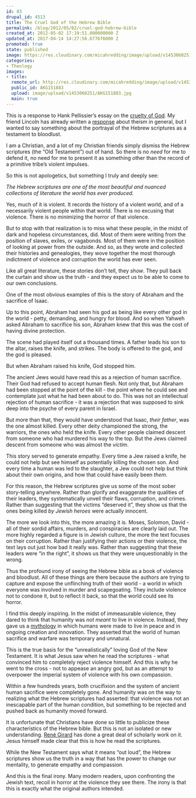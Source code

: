 ```yaml
---
id: 83
drupal_id: 4513
title: The Cruel God of the Hebrew Bible
permalink: /blog/2012/05/02/cruel-god-hebrew-bible
created_at: 2012-05-02 17:19:51.000000000 Z
updated_at: 2017-04-14 14:27:58.677676000 Z
promoted: true
state: published
image: https://res.cloudinary.com/micahredding/image/upload/v1453060251/AKG151883.jpg
categories:
- Theology
images:
- title: 
  remote_url: http://res.cloudinary.com/micahredding/image/upload/v1453060251/AKG151883.jpg
  public_id: AKG151883
  upload: image/upload/v1453060251/AKG151883.jpg
  main: true
---
```

This is a response to Hank Pellissier’s essay on the [cruelty of God](http://ieet.org/index.php/IEET/more/pellissier20120501). My friend Lincoln has already written a [response](http://lincoln.metacannon.net/2012/05/becoming-god-can-be-cruel-and.html) about theism in general, but I wanted to say something about the portrayal of the Hebrew scriptures as a testament to bloodlust.

I am a Christian, and a lot of my Christian friends simply dismiss the Hebrew scriptures (the “Old Testament”) out of hand. So there is no *need* for me to defend it, no need for me to present it as something other than the record of a primitive tribe’s violent impulses. 

So this is not apologetics, but something I truly and deeply see:

*The Hebrew scriptures are one of the most beautiful and nuanced collections of literature the world has ever produced.*

Yes, much of it is violent. It records the history of a violent world, and of a necessarily violent people within that world. There is no excusing that violence. There is no minimizing the horror of that violence.

But to stop with that realization is to miss what these people, in the midst of dark and hopeless circumstances, did. Most of them were writing from the position of slaves, exiles, or vagabonds. Most of them were in the position of looking at power from the outside. And so, as they wrote and collected their histories and genealogies, they wove together the most thorough indictment of violence and corruption the world has ever seen.

Like all great literature, these stories don’t tell, they *show*. They pull back the curtain and show us the truth - and they expect us to be able to come to our own conclusions.

One of the most obvious examples of this is the story of Abraham and the sacrifice of Isaac.

Up to this point, Abraham had seen his god as being like every other god in the world - petty, demanding, and hungry for blood. And so when Yahweh asked Abraham to sacrifice his son, Abraham knew that this was the cost of having divine protection.

The scene had played itself out a thousand times. A father leads his son to the altar, raises the knife, and strikes. The body is offered to the god, and the god is pleased.

But when Abraham raised his knife, God stopped him.

The ancient Jews would have read this as a rejection of human sacrifice. Their God had refused to accept human flesh. Not only that, but Abraham had been stopped at the point of the kill - the point where he could see and contemplate just what he had been about to do. This was not an intellectual rejection of human sacrifice - it was a rejection that was supposed to sink deep into the psyche of every parent in Israel.

But more than that, they would have understood that Isaac, *their father*, was the one almost killed. Every other deity championed the strong, the warriors, the ones who held the knife. Every other people claimed descent from someone who had murdered his way to the top. But the Jews claimed descent from someone who was almost the *victim*.

This story served to generate empathy. Every time a Jew raised a knife, he could not help but see himself as potentially killing the chosen son. And every time a human was led to the slaughter, a Jew could not help but think about their own origins, and how that could have easily been *them*. 

For this reason, the Hebrew scriptures give us some of the most sober story-telling anywhere. Rather than glorify and exaggerate the qualities of their leaders, they systematically unveil their flaws, corruption, and crimes. Rather than suggesting that the victims “deserved it”, they show us that the ones being killed *by Jewish heroes* were actually innocent.

The more we look into this, the more amazing it is. Moses, Solomon, David - all of their sordid affairs, murders, and conspiracies are clearly laid out. The more highly regarded a figure is in Jewish culture, the more the text focuses on their corruption. Rather than justifying their actions or their violence, the text lays out just how bad it really was. Rather than suggesting that these leaders were “in the right”, it shows us that they were unquestionably in the wrong.

Thus the profound irony of seeing the Hebrew bible as a book of violence and bloodlust. All of these things are there because the authors are trying to capture and expose the unflinching truth of their world - a world in which everyone was involved in murder and scapegoating. They include violence not to condone it, but to reflect it back, so that the world could see its horror.

I find this deeply inspiring. In the midst of immeasurable violence, they dared to think that humanity was *not meant* to live in violence. Instead, they gave us a [mythology](http://micahredding.com/blog/2012/04/28/image-god) in which humans were made to live in peace and in ongoing creation and innovation. They asserted that the world of human sacrifice and warfare was temporary and unnatural.

This is the true basis for the “unrealistically” loving God of the New Testament. It is what Jesus saw when he read the scriptures - what convinced him to completely reject violence himself. And this is why he went to the cross - not to appease an angry god, but as an attempt to overpower the imperial system of violence with his own compassion. 

Within a few hundreds years, both crucifixion and the system of ancient human sacrifice were completely gone. And humanity was on the way to realizing what the Hebrew scriptures had asserted: that violence was not an inescapable part of the human condition, but something to be rejected and pushed back as humanity moved forward.

It is unfortunate that Christians have done so little to publicize these characteristics of the Hebrew bible. But this is not an isolated or new understanding. [René Girard](http://en.wikipedia.org/wiki/Ren%C3%A9_Girard) has done a great deal of scholarly work on it. Jesus himself made clear that this is how he read the scriptures.

While the New Testament says what it means “out loud”, the Hebrew scriptures show us the truth in a way that has the power to change our mentality, to generate empathy and compassion.

And this is the final irony. Many modern readers, upon confronting the Jewish text, recoil in horror at the violence they see there. The irony is that this is exactly what the original authors intended.
